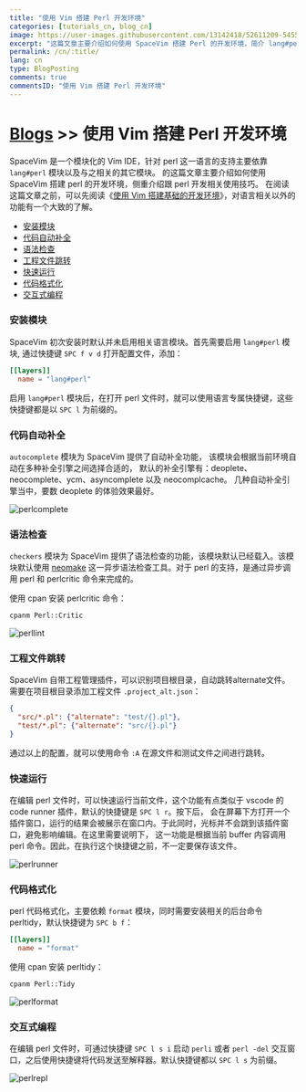 ```yaml
---
title: "使用 Vim 搭建 Perl 开发环境"
categories: [tutorials_cn, blog_cn]
image: https://user-images.githubusercontent.com/13142418/52611209-54550500-2ebf-11e9-9b9f-f697a0db52a3.png
excerpt: "这篇文章主要介绍如何使用 SpaceVim 搭建 Perl 的开发环境，简介 lang#perl 模块所支持的功能特性以及使用技巧"
permalink: /cn/:title/
lang: cn
type: BlogPosting
comments: true
commentsID: "使用 Vim 搭建 Perl 开发环境"
---
```


# [Blogs](../blog/) >> 使用 Vim 搭建 Perl 开发环境

SpaceVim 是一个模块化的 Vim IDE，针对 perl 这一语言的支持主要依靠 `lang#perl` 模块以及与之相关的其它模块。
的这篇文章主要介绍如何使用 SpaceVim 搭建 perl 的开发环境，侧重介绍跟 perl 开发相关使用技巧。
在阅读这篇文章之前，可以先阅读《[使用 Vim 搭建基础的开发环境](../use-vim-as-ide/)》，对语言相关以外的功能有一个大致的了解。

<!-- vim-markdown-toc GFM -->

- [安装模块](#安装模块)
- [代码自动补全](#代码自动补全)
- [语法检查](#语法检查)
- [工程文件跳转](#工程文件跳转)
- [快速运行](#快速运行)
- [代码格式化](#代码格式化)
- [交互式编程](#交互式编程)

<!-- vim-markdown-toc -->

### 安装模块

SpaceVim 初次安装时默认并未启用相关语言模块。首先需要启用
`lang#perl` 模块, 通过快捷键 `SPC f v d` 打开配置文件，添加：

```toml
[[layers]]
  name = "lang#perl"
```

启用 `lang#perl` 模块后，在打开 perl 文件时，就可以使用语言专属快捷键，这些快捷键都是以 `SPC l` 为前缀的。

### 代码自动补全

`autocomplete` 模块为 SpaceVim 提供了自动补全功能，
该模块会根据当前环境自动在多种补全引擎之间选择合适的，
默认的补全引擎有：deoplete、neocomplete、ycm、asyncomplete 以及 neocomplcache。
几种自动补全引擎当中，要数 deoplete 的体验效果最好。

![perlcomplete](https://user-images.githubusercontent.com/13142418/52611209-54550500-2ebf-11e9-9b9f-f697a0db52a3.png)

### 语法检查

`checkers` 模块为 SpaceVim 提供了语法检查的功能，该模块默认已经载入。该模块默认使用 [neomake](https://github.com/neomake/neomake)
这一异步语法检查工具。对于 perl 的支持，是通过异步调用 perl 和 perlcritic 命令来完成的。

使用 cpan 安装 perlcritic 命令：

```sh
cpanm Perl::Critic
```

![perllint](https://user-images.githubusercontent.com/13142418/52614908-2cb96900-2ece-11e9-8c73-2881f8030c6e.png)

### 工程文件跳转

SpaceVim 自带工程管理插件，可以识别项目根目录，自动跳转alternate文件。需要在项目根目录添加工程文件 `.project_alt.json`：

```json
{
  "src/*.pl": {"alternate": "test/{}.pl"},
  "test/*.pl": {"alternate": "src/{}.pl"}
}
```

通过以上的配置，就可以使用命令 `:A` 在源文件和测试文件之间进行跳转。

### 快速运行

在编辑 perl 文件时，可以快速运行当前文件，这个功能有点类似于 vscode 的 code runner 插件，默认的快捷键是 `SPC l r`。按下后，
会在屏幕下方打开一个插件窗口，运行的结果会被展示在窗口内。于此同时，光标并不会跳到该插件窗口，避免影响编辑。在这里需要说明下，
这一功能是根据当前 buffer 内容调用 perl  命令。因此，在执行这个快捷键之前，不一定要保存该文件。

![perlrunner](https://user-images.githubusercontent.com/13142418/52611211-54550500-2ebf-11e9-9baf-a6437da8fcf4.png)

### 代码格式化

perl 代码格式化，主要依赖 `format` 模块，同时需要安装相关的后台命令 perltidy，默认快捷键为 `SPC b f`：

```toml
[[layers]]
  name = "format"
```

使用 cpan 安装 perltidy：

```sh
cpanm Perl::Tidy
```

![perlformat](https://user-images.githubusercontent.com/13142418/52614978-71dd9b00-2ece-11e9-884d-a5c2328b53ae.gif)

### 交互式编程

在编辑 perl 文件时，可通过快捷键 `SPC l s i` 启动 `perli` 或者 `perl -del` 交互窗口，之后使用快捷键将代码发送至解释器。默认快捷键都以 `SPC l s` 为前缀。

![perlrepl](https://user-images.githubusercontent.com/13142418/52611210-54550500-2ebf-11e9-8ba2-b5cd3cc70885.gif)
